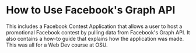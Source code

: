 # How to Use Facebook's Graph API
This includes a Facebook Contest Application that allows a user to host a promotional Facebook contest by pulling data from Facebook's Graph API. It also contains a how-to guide that explains how the application was made. This was all for a Web Dev course at OSU. 
